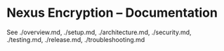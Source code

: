 # Nexus Encryption – Documentation
See ./overview.md, ./setup.md, ./architecture.md, ./security.md, ./testing.md, ./release.md, ./troubleshooting.md
